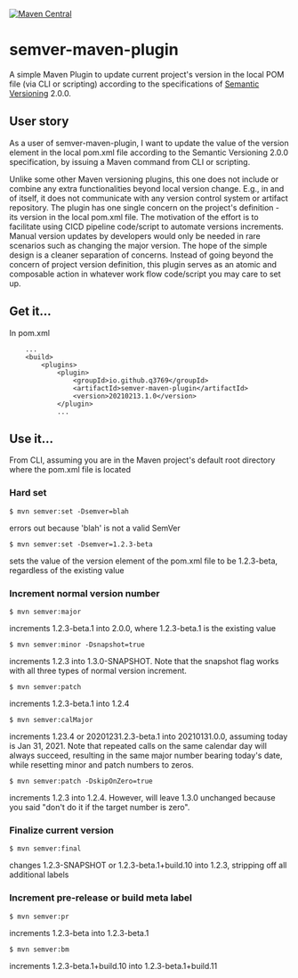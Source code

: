 [![Maven Central](https://img.shields.io/maven-central/v/io.github.q3769/semver-maven-plugin.svg?label=Maven%20Central)](https://search.maven.org/search?q=g:%22io.github.q3769%22%20AND%20a:%22semver-maven-plugin%22)

# semver-maven-plugin

A simple Maven Plugin to update current project's version in the local POM file (via CLI or scripting) according to the specifications of [Semantic Versioning](https://semver.org/) 2.0.0. 

## User story

As a user of semver-maven-plugin, I want to update the value of the version element in the local pom.xml file according to the Semantic Versioning 2.0.0 specification, by issuing a Maven command from CLI or scripting.

Unlike some other Maven versioning plugins, this one does not include or combine any extra functionalities beyond local version change. E.g., in and of itself, it does not communicate with any version control system or artifact repository. The plugin has one single concern on the project's definition - its version in the local pom.xml file. The motivation of the effort is to facilitate using CICD pipeline code/script to automate versions increments. Manual version updates by developers would only be needed in rare scenarios such as changing the major version. The hope of the simple design is a cleaner separation of concerns. Instead of going beyond the concern of project version definition, this plugin serves as an atomic and composable action in whatever work flow code/script you may care to set up.

## Get it...

In pom.xml

```
    ...
    <build>
        <plugins>
            <plugin>
                <groupId>io.github.q3769</groupId>
                <artifactId>semver-maven-plugin</artifactId>
                <version>20210213.1.0</version>
            </plugin>
            ...
```            

## Use it...

From CLI, assuming you are in the Maven project's default root directory where the pom.xml file is located 

### Hard set

```
$ mvn semver:set -Dsemver=blah
```
errors out because 'blah' is not a valid SemVer

```
$ mvn semver:set -Dsemver=1.2.3-beta
```
sets the value of the version element of the pom.xml file to be 1.2.3-beta, regardless of the existing value

### Increment normal version number

```
$ mvn semver:major
```
increments 1.2.3-beta.1 into 2.0.0, where 1.2.3-beta.1 is the existing value

```
$ mvn semver:minor -Dsnapshot=true
```
increments 1.2.3 into 1.3.0-SNAPSHOT. Note that the snapshot flag works with all three types of normal version increment.

```
$ mvn semver:patch
```
increments 1.2.3-beta.1 into 1.2.4

```
$ mvn semver:calMajor
```
increments 1.23.4 or 20201231.2.3-beta.1 into 20210131.0.0, assuming today is Jan 31, 2021. Note that repeated calls on the same calendar day will always succeed, resulting in the same major number bearing today's date, while resetting minor and patch numbers to zeros.

```
$ mvn semver:patch -DskipOnZero=true
```
increments 1.2.3 into 1.2.4. However, will leave 1.3.0 unchanged because you said "don't do it if the target number is zero".

### Finalize current version

```
$ mvn semver:final
```
changes 1.2.3-SNAPSHOT or 1.2.3-beta.1+build.10 into 1.2.3, stripping off all additional labels

### Increment pre-release or build meta label

```
$ mvn semver:pr
```
increments 1.2.3-beta into 1.2.3-beta.1

```
$ mvn semver:bm
```
increments 1.2.3-beta.1+build.10 into 1.2.3-beta.1+build.11

